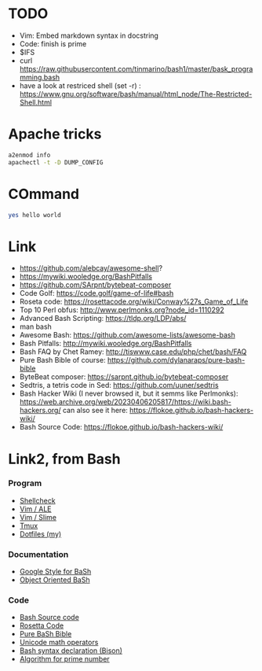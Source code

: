 # TODO

* Vim: Embed markdown syntax in docstring
* Code: finish is prime
* $IFS
* curl https://raw.githubusercontent.com/tinmarino/bash1/master/bask_programming.bash
* have a look at restriced shell (set -r) : https://www.gnu.org/software/bash/manual/html_node/The-Restricted-Shell.html


# Apache tricks

```bash
a2enmod info
apachectl -t -D DUMP_CONFIG
```

# COmmand

```bash
yes hello world
```

# Link

* https://github.com/alebcay/awesome-shell?
* https://mywiki.wooledge.org/BashPitfalls
* https://github.com/SArpnt/bytebeat-composer
* Code Golf: https://code.golf/game-of-life#bash
* Roseta code: https://rosettacode.org/wiki/Conway%27s_Game_of_Life
* Top 10 Perl obfus: http://www.perlmonks.org?node_id=1110292 
* Advanced Bash Scripting: https://tldp.org/LDP/abs/
* man bash
* Awesome Bash: https://github.com/awesome-lists/awesome-bash
* Bash Pitfalls: http://mywiki.wooledge.org/BashPitfalls
* Bash FAQ by Chet Ramey: http://tiswww.case.edu/php/chet/bash/FAQ
* Pure Bash Bible of course: https://github.com/dylanaraps/pure-bash-bible
* ByteBeat composer: https://sarpnt.github.io/bytebeat-composer
* Sedtris, a tetris code in Sed: https://github.com/uuner/sedtris
* Bash Hacker Wiki (I never browsed it, but it semms like Perlmonks): https://web.archive.org/web/20230406205817/https://wiki.bash-hackers.org/ can also see it here: https://flokoe.github.io/bash-hackers-wiki/
* Bash Source Code: https://flokoe.github.io/bash-hackers-wiki/


# Link2, from Bash

### Program
* [Shellcheck](https://github.com/koalaman/shellchec)
* [Vim / ALE](https://github.com/dense-analysis/ale)
* [Vim / Slime](https://github.com/jpalardy/vim-slime)
* [Tmux](https://github.com/tmux/tmux)
* [Dotfiles (my)](https://github.com/tinmarino/vimfiles/tree/master/dotfile)

### Documentation
* [Google Style for BaSh](https://google.github.io/styleguide/shellguide.html)
* [Object Oriented BaSh](https://stackoverflow.com/questions/36771080)

### Code
* [Bash Source code](git://git.savannah.gnu.org/bash.git)
* [Rosetta Code](http://rosettacode.org/wiki/Bourne_Again_SHell)
* [Pure BaSh Bible](https://github.com/dylanaraps/pure-bash-bible)
* [Unicode math operators](http://xahlee.info/comp/unicode_math_operators.html)
* [Bash syntax declaration (Bison)](https://github.com/bminor/bash/blob/bash-5.1/parse.y#L356-L372)
* [Algorithm for prime number](https://programmingpraxis.files.wordpress.com/2012/09/primenumbers.pdf)
